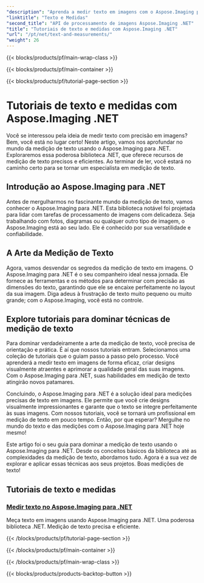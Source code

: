 ```yaml
---
"description": "Aprenda a medir texto em imagens com o Aspose.Imaging para .NET, uma ferramenta poderosa e precisa. Explore tutoriais para dominar técnicas de medição de texto."
"linktitle": "Texto e Medidas"
"second_title": "API de processamento de imagens Aspose.Imaging .NET"
"title": "Tutoriais de texto e medidas com Aspose.Imaging .NET"
"url": "/pt/net/text-and-measurements/"
"weight": 26
---
```


{{< blocks/products/pf/main-wrap-class >}}

{{< blocks/products/pf/main-container >}}

{{< blocks/products/pf/tutorial-page-section >}}

# Tutoriais de texto e medidas com Aspose.Imaging .NET


Você se interessou pela ideia de medir texto com precisão em imagens? Bem, você está no lugar certo! Neste artigo, vamos nos aprofundar no mundo da medição de texto usando o Aspose.Imaging para .NET. Exploraremos essa poderosa biblioteca .NET, que oferece recursos de medição de texto precisos e eficientes. Ao terminar de ler, você estará no caminho certo para se tornar um especialista em medição de texto.

## Introdução ao Aspose.Imaging para .NET

Antes de mergulharmos no fascinante mundo da medição de texto, vamos conhecer o Aspose.Imaging para .NET. Esta biblioteca notável foi projetada para lidar com tarefas de processamento de imagens com delicadeza. Seja trabalhando com fotos, diagramas ou qualquer outro tipo de imagem, o Aspose.Imaging está ao seu lado. Ele é conhecido por sua versatilidade e confiabilidade.

## A Arte da Medição de Texto

Agora, vamos desvendar os segredos da medição de texto em imagens. O Aspose.Imaging para .NET é o seu companheiro ideal nessa jornada. Ele fornece as ferramentas e os métodos para determinar com precisão as dimensões do texto, garantindo que ele se encaixe perfeitamente no layout da sua imagem. Diga adeus à frustração de texto muito pequeno ou muito grande; com o Aspose.Imaging, você está no controle.

## Explore tutoriais para dominar técnicas de medição de texto

Para dominar verdadeiramente a arte da medição de texto, você precisa de orientação e prática. É aí que nossos tutoriais entram. Selecionamos uma coleção de tutoriais que o guiam passo a passo pelo processo. Você aprenderá a medir texto em imagens de forma eficaz, criar designs visualmente atraentes e aprimorar a qualidade geral das suas imagens. Com o Aspose.Imaging para .NET, suas habilidades em medição de texto atingirão novos patamares.

Concluindo, o Aspose.Imaging para .NET é a solução ideal para medições precisas de texto em imagens. Ele permite que você crie designs visualmente impressionantes e garante que o texto se integre perfeitamente às suas imagens. Com nossos tutoriais, você se tornará um profissional em medição de texto em pouco tempo. Então, por que esperar? Mergulhe no mundo do texto e das medições com o Aspose.Imaging para .NET hoje mesmo!

Este artigo foi o seu guia para dominar a medição de texto usando o Aspose.Imaging para .NET. Desde os conceitos básicos da biblioteca até as complexidades da medição de texto, abordamos tudo. Agora é a sua vez de explorar e aplicar essas técnicas aos seus projetos. Boas medições de texto!
## Tutoriais de texto e medidas
### [Medir texto no Aspose.Imaging para .NET](./measure-text/)
Meça texto em imagens usando Aspose.Imaging para .NET. Uma poderosa biblioteca .NET. Medição de texto precisa e eficiente.

{{< /blocks/products/pf/tutorial-page-section >}}

{{< /blocks/products/pf/main-container >}}

{{< /blocks/products/pf/main-wrap-class >}}

{{< blocks/products/products-backtop-button >}}